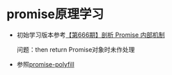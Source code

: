 # promise原理学习

- 初始学习版本参考[【第666期】剖析 Promise 内部机制](https://mp.weixin.qq.com/s?__biz=MjM5MTA1MjAxMQ==&mid=2651222441&idx=1&sn=3c7340a63972dc30a5bde3df65ba23e3&scene=38#wechat_redirect)

    问题：then return Promise对象时未作处理

- 参照[promise-polyfill](https://github.com/taylorhakes/promise-polyfill/blob/master/dist/polyfill.js)